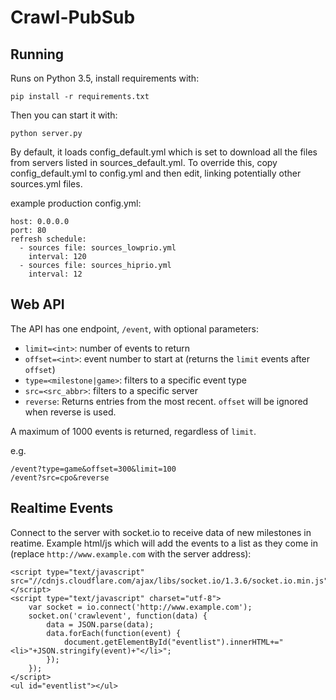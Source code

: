 # Crawl-PubSub

## Running
Runs on Python 3.5, install requirements with:

    pip install -r requirements.txt

Then you can start it with:

    python server.py

By default, it loads config_default.yml which is set to download all the files
from servers listed in sources_default.yml. To override this, copy config_default.yml
to config.yml and then edit, linking potentially other sources.yml files.

example production config.yml:

    host: 0.0.0.0
    port: 80
    refresh schedule:
      - sources file: sources_lowprio.yml
        interval: 120
      - sources file: sources_hiprio.yml
        interval: 12

## Web API
The API has one endpoint, `/event`, with optional parameters:
* `limit=<int>`: number of events to return
* `offset=<int>`: event number to start at (returns the `limit` events after `offset`)
* `type=<milestone|game>`: filters to a specific event type
* `src=<src_abbr>`: filters to a specific server
* `reverse`: Returns entries from the most recent. `offset` will be ignored when reverse is used.

A maximum of 1000 events is returned, regardless of `limit`.

e.g.

    /event?type=game&offset=300&limit=100
    /event?src=cpo&reverse

## Realtime Events
Connect to the server with socket.io to receive data of new milestones in reatime.
Example html/js which will add the events to a list as they come in
(replace `http://www.example.com` with the server address):

    <script type="text/javascript" src="//cdnjs.cloudflare.com/ajax/libs/socket.io/1.3.6/socket.io.min.js"></script>
    <script type="text/javascript" charset="utf-8">
        var socket = io.connect('http://www.example.com');
        socket.on('crawlevent', function(data) {
            data = JSON.parse(data);
            data.forEach(function(event) {
                document.getElementById("eventlist").innerHTML+="<li>"+JSON.stringify(event)+"</li>";
            });
        });
    </script>
    <ul id="eventlist"></ul>
